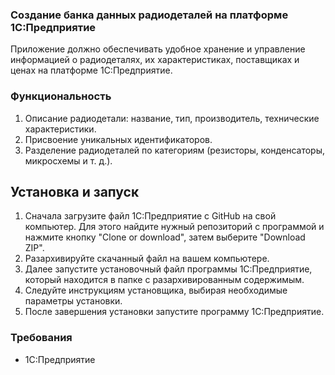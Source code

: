 ### Создание банка данных радиодеталей на платформе 1С:Предприятие
Приложение должно обеспечивать удобное хранение и управление информацией о радиодеталях, их характеристиках, поставщиках и ценах на платформе 1С:Предприятие.
### Функциональность
1. Описание  радиодетали: название, тип, производитель, технические характеристики.
2. Присвоение уникальных идентификаторов.
3. Разделение радиодеталей по категориям (резисторы, конденсаторы, микросхемы и т. д.).
## Установка и запуск
1. Сначала загрузите файл 1С:Предприятие с GitHub на свой компьютер. Для этого найдите нужный репозиторий с программой и нажмите кнопку "Clone or download", затем выберите "Download ZIP".
2. Разархивируйте скачанный файл на вашем компьютере.
3. Далее запустите установочный файл программы 1С:Предприятие, который находится в папке с разархивированным содержимым.
4. Следуйте инструкциям установщика, выбирая необходимые параметры установки.
5. После завершения установки запустите программу 1С:Предприятие.

### Требования
- 1С:Предприятие
